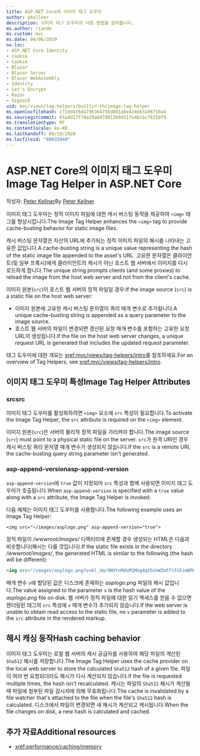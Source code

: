 ```yaml
---
title: ASP.NET Core의 이미지 태그 도우미
author: pkellner
description: 이미지 태그 도우미의 사용 방법을 알아봅니다.
ms.author: riande
ms.custom: mvc
ms.date: 04/06/2019
no-loc:
- ASP.NET Core Identity
- cookie
- Cookie
- Blazor
- Blazor Server
- Blazor WebAssembly
- Identity
- Let's Encrypt
- Razor
- SignalR
uid: mvc/views/tag-helpers/builtin-th/image-tag-helper
ms.openlocfilehash: c72dd4f6da796364756d001a6e424eb3a96710a4
ms.sourcegitcommit: 65add17f74a29a647d812b04517e46cbc78258f9
ms.translationtype: MT
ms.contentlocale: ko-KR
ms.lasthandoff: 08/19/2020
ms.locfileid: "88633840"
---
```

# <a name="image-tag-helper-in-aspnet-core"></a><span data-ttu-id="afe07-103">ASP.NET Core의 이미지 태그 도우미</span><span class="sxs-lookup"><span data-stu-id="afe07-103">Image Tag Helper in ASP.NET Core</span></span>

<span data-ttu-id="afe07-104">작성자: [Peter Kellner](https://peterkellner.net)</span><span class="sxs-lookup"><span data-stu-id="afe07-104">By [Peter Kellner](https://peterkellner.net)</span></span>

<span data-ttu-id="afe07-105">이미지 태그 도우미는 정적 이미지 파일에 대한 캐시 버스팅 동작을 제공하여 `<img>` 태그를 향상시킵니다.</span><span class="sxs-lookup"><span data-stu-id="afe07-105">The Image Tag Helper enhances the `<img>` tag to provide cache-busting behavior for static image files.</span></span>

<span data-ttu-id="afe07-106">캐시 버스팅 문자열은 자산의 URL에 추가되는 정적 이미지 파일의 해시를 나타내는 고유한 값입니다.</span><span class="sxs-lookup"><span data-stu-id="afe07-106">A cache-busting string is a unique value representing the hash of the static image file appended to the asset's URL.</span></span> <span data-ttu-id="afe07-107">고유한 문자열은 클라이언트(및 일부 프록시)에게 클라이언트의 캐시가 아닌 호스트 웹 서버에서 이미지를 다시 로드하게 합니다.</span><span class="sxs-lookup"><span data-stu-id="afe07-107">The unique string prompts clients (and some proxies) to reload the image from the host web server and not from the client's cache.</span></span>

<span data-ttu-id="afe07-108">이미지 원본(`src`)이 호스트 웹 서버의 정적 파일일 경우:</span><span class="sxs-lookup"><span data-stu-id="afe07-108">If the image source (`src`) is a static file on the host web server:</span></span>

* <span data-ttu-id="afe07-109">이미지 원본에 고유한 캐시 버스팅 문자열이 쿼리 매개 변수로 추가됩니다.</span><span class="sxs-lookup"><span data-stu-id="afe07-109">A unique cache-busting string is appended as a query parameter to the image source.</span></span>
* <span data-ttu-id="afe07-110">호스트 웹 서버의 파일이 변경되면 갱신된 요청 매개 변수를 포함하는 고유한 요청 URL이 생성됩니다.</span><span class="sxs-lookup"><span data-stu-id="afe07-110">If the file on the host web server changes, a unique request URL is generated that includes the updated request parameter.</span></span>

<span data-ttu-id="afe07-111">태그 도우미에 대한 개요는 <xref:mvc/views/tag-helpers/intro>를 참조하세요.</span><span class="sxs-lookup"><span data-stu-id="afe07-111">For an overview of Tag Helpers, see <xref:mvc/views/tag-helpers/intro>.</span></span>

## <a name="image-tag-helper-attributes"></a><span data-ttu-id="afe07-112">이미지 태그 도우미 특성</span><span class="sxs-lookup"><span data-stu-id="afe07-112">Image Tag Helper Attributes</span></span>

### <a name="src"></a><span data-ttu-id="afe07-113">src</span><span class="sxs-lookup"><span data-stu-id="afe07-113">src</span></span>

<span data-ttu-id="afe07-114">이미지 태그 도우미를 활성화하려면 `<img>` 요소에 `src` 특성이 필요합니다.</span><span class="sxs-lookup"><span data-stu-id="afe07-114">To activate the Image Tag Helper, the `src` attribute is required on the `<img>` element.</span></span>

<span data-ttu-id="afe07-115">이미지 원본(`src`)은 서버의 물리적 정적 파일을 가리켜야 합니다.</span><span class="sxs-lookup"><span data-stu-id="afe07-115">The image source (`src`) must point to a physical static file on the server.</span></span> <span data-ttu-id="afe07-116">`src`가 원격 URI인 경우 캐시 버스팅 쿼리 문자열 매개 변수가 생성되지 않습니다.</span><span class="sxs-lookup"><span data-stu-id="afe07-116">If the `src` is a remote URI, the cache-busting query string parameter isn't generated.</span></span>

### <a name="asp-append-version"></a><span data-ttu-id="afe07-117">asp-append-version</span><span class="sxs-lookup"><span data-stu-id="afe07-117">asp-append-version</span></span>

<span data-ttu-id="afe07-118">`asp-append-version`에 `true` 값이 지정되어 `src` 특성과 함께 사용되면 이미지 태그 도우미가 호출됩니다.</span><span class="sxs-lookup"><span data-stu-id="afe07-118">When `asp-append-version` is specified with a `true` value along with a `src` attribute, the Image Tag Helper is invoked.</span></span>

<span data-ttu-id="afe07-119">다음 예제는 이미지 태그 도우미를 사용합니다.</span><span class="sxs-lookup"><span data-stu-id="afe07-119">The following example uses an Image Tag Helper:</span></span>

```cshtml
<img src="~/images/asplogo.png" asp-append-version="true">
```

<span data-ttu-id="afe07-120">정적 파일이 */wwwroot/images/* 디렉터리에 존재할 경우 생성되는 HTML은 다음과 비슷합니다(해시는 다를 것입니다).</span><span class="sxs-lookup"><span data-stu-id="afe07-120">If the static file exists in the directory */wwwroot/images/*, the generated HTML is similar to the following (the hash will be different):</span></span>

```html
<img src="/images/asplogo.png?v=Kl_dqr9NVtnMdsM2MUg4qthUnWZm5T1fCEimBPWDNgM">
```

<span data-ttu-id="afe07-121">매개 변수 `v`에 할당된 값은 디스크에 존재하는 *asplogo.png* 파일의 해시 값입니다.</span><span class="sxs-lookup"><span data-stu-id="afe07-121">The value assigned to the parameter `v` is the hash value of the *asplogo.png* file on disk.</span></span> <span data-ttu-id="afe07-122">웹 서버가 정적 파일에 대한 읽기 액세스를 얻을 수 없으면 렌더링된 태그의 `src` 특성에 `v` 매개 변수가 추가되지 않습니다.</span><span class="sxs-lookup"><span data-stu-id="afe07-122">If the web server is unable to obtain read access to the static file, no `v` parameter is added to the `src` attribute in the rendered markup.</span></span>

## <a name="hash-caching-behavior"></a><span data-ttu-id="afe07-123">해시 캐싱 동작</span><span class="sxs-lookup"><span data-stu-id="afe07-123">Hash caching behavior</span></span>

<span data-ttu-id="afe07-124">이미지 태그 도우미는 로컬 웹 서버의 캐시 공급자를 사용하여 해당 파일의 계산된 `Sha512` 해시를 저장합니다.</span><span class="sxs-lookup"><span data-stu-id="afe07-124">The Image Tag Helper uses the cache provider on the local web server to store the calculated `Sha512` hash of a given file.</span></span> <span data-ttu-id="afe07-125">파일이 여러 번 요청되더라도 해시가 다시 계산되지 않습니다.</span><span class="sxs-lookup"><span data-stu-id="afe07-125">If the file is requested multiple times, the hash isn't recalculated.</span></span> <span data-ttu-id="afe07-126">캐시는 파일의 `Sha512` 해시가 계산될 때 파일에 첨부된 파일 감시자에 의해 무효화됩니다.</span><span class="sxs-lookup"><span data-stu-id="afe07-126">The cache is invalidated by a file watcher that's attached to the file when the file's `Sha512` hash is calculated.</span></span> <span data-ttu-id="afe07-127">디스크에서 파일이 변경되면 새 해시가 계산되고 캐시됩니다.</span><span class="sxs-lookup"><span data-stu-id="afe07-127">When the file changes on disk, a new hash is calculated and cached.</span></span>

## <a name="additional-resources"></a><span data-ttu-id="afe07-128">추가 자료</span><span class="sxs-lookup"><span data-stu-id="afe07-128">Additional resources</span></span>

* <xref:performance/caching/memory>
